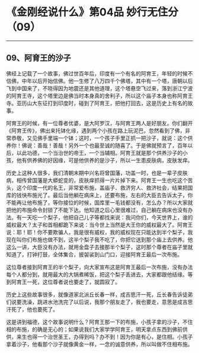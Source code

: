 # 《金刚经说什么》第04品 妙行无住分（09）

------

## 09、阿育王的沙子

佛经上记载了一个故事，佛过世百年后，印度有一个有名的阿育王，年轻的时候不信佛，中年以后开始信佛。他一生修了八万四千个佛塔，其中有一个塔，唐朝以后飞到中国来了，不晓得因为地震还是其他道理，这个塔悬空飞过来，落到浙江宁波的阿育王寺，这个塔里边是佛当时本身真的舍利子，所以这个庙子本身也称阿育王寺。亚历山大东征打到印度时，碰到了阿育王，把他打回去，这是历史上有名的故事。

阿育王的时候，有一位尊者优婆，是大阿罗汉，与阿育王两人是好朋友。你们翻开《阿育王传》，佛出来托钵化缘，遇到两个小孩在路上玩泥巴，忽然看到了佛，非常恭敬，又见佛手里端一个钵；这时，一个孩子手里正抓一把沙子，就说：这个供养你！佛说：善哉！善哉！另外一个也最至诚的随喜了。于是佛就预言了，百年以后，以此功德，一个当治世的帝王，一个当辅相。阿育王就是那个供养沙子的小孩，他有供养佛的好因缘，可是他供养的是沙子，所以一生患皮肤病，皮肤发痒。

历史上这种人很多，我们清朝末期中兴名将曾国藩，功盖一时，也是一辈子皮肤病，相传曾国藩是大蟒蛇变的，皮肤痒抓得一片片掉下来。阿育王一生也吃这个苦头，这个印度一代的名王，非常爱布施，盖庙子、救济穷人、救济社会，结果把国库的钱快布施光了。最后当他躺在病床上，还要布施，左右的大臣去告诉太子，你不能再让他布施了，等你接位的时候，国库里一毛钱都没有，怎么办？所以大家就把他的布施命令封锁了不能下达。他知道之后心里很难过，自己躺在病床也没有办法。有一天吃一个梨子，他把自己儿子等都找来说：我问你们，今天世界上，谁的威权最大？太子和首相都跪下来说：当今世上当然是大王你的威权最大了。阿育王说：耶！耶！你不要欺骗人，我是很有威权，我的威权现在只能达到半个梨子，我现在叫你们布施也做不到，这半个梨子我不吃了，你把它送到那个庙上去供养。他这么一讲，大臣没有办法，就用金盘子去接那半个梨子，这时那个尊者在庙子里就知道了，打钟打鼓，全体集合，披袈裟到山门口，迎接阿育王最后一次布施。

这位尊者接到阿育王的半个梨子，向大家宣布这是阿育王最后一次布施，没有办法每个人都分到，就用最大的大锅煮稀饭，把这个梨子丢进去，大家都跟他结缘。等到阿育王一死，这位尊者说也要走了，就圆寂了。

历史上这些故事很多，就像道家北派丘长春一样，成吉思汗一死，丘长春告诉徒弟们说要洗澡，跳进水池洗完了以后说，我那个朋友走了，我也要走，意思是成吉思汗死了，他也要死了。

这是讲到福德，这个故事说明什么？阿育王那一下的布施，小孩子拿的沙子，不住相的布施，的确是无心的；如果说我们大家学学阿育王，明天拿点东西到佛前供供，来生也得一个治世圣王，办得到吗？办不到！因为你是有心，是住相。小孩子拿着沙子，他看那个沙子就像黄金一样，一念的诚意供养，所以叫做不住相布施。


